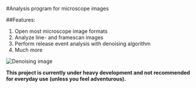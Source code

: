 #Analysis program for microscope images

##Features:
1. Open most microscope image formats
2. Analyze line- and framescan images
3. Perform release event analysis with denoising algorithm
4. Much more

![Denoising image](http://i.imgur.com/zSfZrG0l.png)


**This project is currently under heavy development and not recommended for
everyday use (unless you feel adventurous).**


